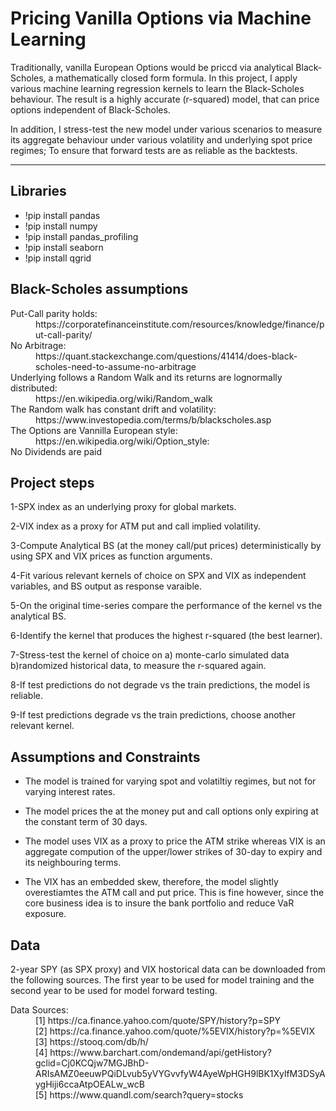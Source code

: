 # Pricing Vanilla Options via Machine Learning 

Traditionally, vanilla European Options would be priccd via analytical Black-Scholes, a mathematically closed form formula.
In this project, I apply various machine learning regression kernels to learn the Black-Scholes behaviour.
The result is a highly accurate (r-squared) model, that can price options independent of Black-Scholes.

In addition, I stress-test the new model under various scenarios to measure its aggregate behaviour under various volatility and underlying spot price regimes; To ensure that forward tests are as reliable as the backtests.

--------
## Libraries

* !pip install pandas
* !pip install numpy
* !pip install pandas_profiling
* !pip install seaborn 
* !pip install qgrid


## Black-Scholes assumptions
<dl>
  <dt>Put-Call parity holds:</dt>
  <dd>https://corporatefinanceinstitute.com/resources/knowledge/finance/put-call-parity/</dd>
  <dt>No Arbitrage:</dt>
  <dd>https://quant.stackexchange.com/questions/41414/does-black-scholes-need-to-assume-no-arbitrage</dd>
  <dt>Underlying follows a Random Walk and its returns are lognormally distributed:</dt>
  <dd>https://en.wikipedia.org/wiki/Random_walk</dd>
  <dt>The Random walk has constant drift and volatility:</dt>
  <dd>https://www.investopedia.com/terms/b/blackscholes.asp</dd>
  <dt>The Options are Vannilla European style:</dt>
  <dd>https://en.wikipedia.org/wiki/Option_style:</dd>
  <dt>No Dividends are paid
</dl>
  

## Project steps
1-SPX index as an underlying proxy for global markets.
  
2-VIX index as a proxy for ATM put and call implied volatility.
  
3-Compute Analytical BS (at the money call/put prices) deterministically by using SPX and VIX prices as function arguments.
  
4-Fit various relevant kernels of choice on SPX and VIX as independent variables, and BS output as response varaible. 
  
5-On the original time-series compare the performance of the kernel vs the analytical BS.
  
6-Identify the kernel that produces the highest r-squared (the best learner).
  
7-Stress-test the kernel of choice on a) monte-carlo simulated data b)randomized historical data, to measure the r-squared again.
  
8-If test predictions do not degrade vs the train predictions, the model is reliable.
  
9-If test predictions degrade vs the train predictions, choose another relevant kernel.
  
  
  

 ## Assumptions and Constraints
 

 * The model is trained for varying spot and volatiltiy regimes, but not for varying interest rates.
  
 * The model prices the at the money put and call options only expiring at the constant term of 30 days.
  
 * The model uses VIX as a proxy to price the ATM strike whereas VIX is an aggregate compution of the upper/lower strikes of 30-day to expiry and its neighbouring terms. 
  
 * The VIX has an embedded skew, therefore, the model slightly overestiamtes the ATM call and put price. This is fine however, since the core business idea is to insure the bank portfolio and reduce VaR exposure. 
  

 ## Data
  
2-year SPY (as SPX proxy) and VIX hostorical data can be downloaded from the following sources. The first year to be used for model training and the second year to be used for model forward testing.
  
  
  <dt>Data Sources:</dt>
  <dd>[1] https://ca.finance.yahoo.com/quote/SPY/history?p=SPY</dd>
  <dd>[2] https://ca.finance.yahoo.com/quote/%5EVIX/history?p=%5EVIX</dd>
  <dd>[3] https://stooq.com/db/h/</dd>
  <dd>[4] https://www.barchart.com/ondemand/api/getHistory?gclid=Cj0KCQjw7MGJBhD-ARIsAMZ0eeuwPQiDLvub5yVYGvvfyW4AyeWpHGH9lBK1XylfM3DSyAygHiji6ccaAtpOEALw_wcB</dd>
  <dd>[5] https://www.quandl.com/search?query=stocks</dd>
  
  
  
  
  
 
  

  
 






